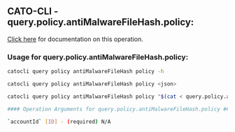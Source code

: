 
## CATO-CLI - query.policy.antiMalwareFileHash.policy:
[Click here](https://api.catonetworks.com/documentation/#query-query.policy.antiMalwareFileHash.policy) for documentation on this operation.

### Usage for query.policy.antiMalwareFileHash.policy:

```bash
catocli query policy antiMalwareFileHash policy -h

catocli query policy antiMalwareFileHash policy <json>

catocli query policy antiMalwareFileHash policy "$(cat < query.policy.antiMalwareFileHash.policy.json)"

#### Operation Arguments for query.policy.antiMalwareFileHash.policy ####

`accountId` [ID] - (required) N/A    
